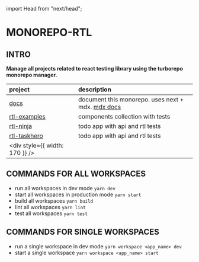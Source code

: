 import Head from "next/head";

<Head>
  <title>MONOREPO-RTL</title>
</Head>

# MONOREPO-RTL

## INTRO

**Manage all projects related to react testing library using the turborepo monorepo manager.**

| project                        | description                                                 |
| :----------------------------- | :---------------------------------------------------------- |
| [docs]                         | document this monorepo. uses next + mdx. [mdx docs][how-to] |
| [rtl-examples]                 | components collection with tests                            |
| [rtl-ninja]                    | todo app with api and rtl tests                             |
| [rtl-taskhero]                 | todo app with api and rtl tests                             |
| <div style={{ width: 170 }} /> |                                                             |

[docs]: http://localhost:3000
[rtl-examples]: http://localhost:3001
[rtl-ninja]: http://localhost:3002
[rtl-taskhero]: http://localhost:3003
[how-to]: https://stackoverflow.com/questions/71864146/using-remark-and-rehype-plugins-with-mdx-in-next-js-with-next-mdx

## COMMANDS FOR ALL WORKSPACES

- run all workspaces in dev mode `yarn dev`
- start all workspaces in production mode `yarn start`
- build all workspaces `yarn build`
- lint all workspaces `yarn lint`
- test all workspaces `yarn test`

## COMMANDS FOR SINGLE WORKSPACES

- run a single workspace in dev mode `yarn workspace <app_name> dev`
- start a single workspace `yarn workspace <app_name> start`
